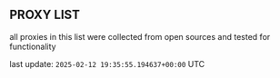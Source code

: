 ## PROXY LIST

all proxies in this list were collected from open sources and tested for functionality

last update: `2025-02-12 19:35:55.194637+00:00` UTC